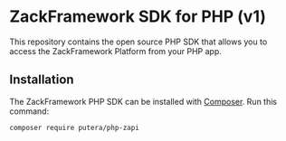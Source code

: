 # ZackFramework SDK for PHP (v1)

This repository contains the open source PHP SDK that allows you to access the ZackFramework Platform from your PHP app.

## Installation

The ZackFramework PHP SDK can be installed with [Composer](https://getcomposer.org/). Run this command:

```sh
composer require putera/php-zapi
```

